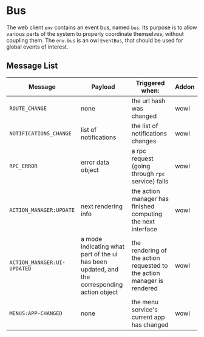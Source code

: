 # Bus

The web client `env` contains an event bus, named `bus`. Its purpose is to allow
various parts of the system to properly coordinate themselves, without coupling
them. The `env.bus` is an owl `EventBus`, that should be used for global events
of interest.

## Message List

| Message                     | Payload                                                                                     | Triggered when:                                                         | Addon |
| --------------------------- | ------------------------------------------------------------------------------------------- | ----------------------------------------------------------------------- | ----- |
| `ROUTE_CHANGE`              | none                                                                                        | the url hash was changed                                                | wowl  |
| `NOTIFICATIONS_CHANGE`      | list of notifications                                                                       | the list of notifications changes                                       | wowl  |
| `RPC_ERROR`                 | error data object                                                                           | a rpc request (going through `rpc` service) fails                       | wowl  |
| `ACTION_MANAGER:UPDATE`     | next rendering info                                                                         | the action manager has finished computing the next interface            | wowl  |
| `ACTION_MANAGER:UI-UPDATED` | a mode indicating what part of the ui has been updated, and the corresponding action object | the rendering of the action requested to the action manager is rendered | wowl  |
| `MENUS:APP-CHANGED`         | none                                                                                        | the menu service's current app has changed                              | wowl  |
